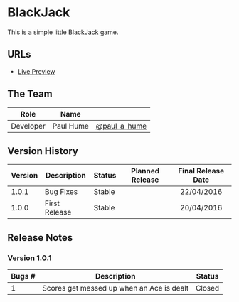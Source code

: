 # BlackJack

This is a simple little BlackJack game.

## URLs
* [Live Preview](http://www.paulhume.co.uk/demos/blackjack)

## The Team

| Role      | Name          |                                                |
| --------- | ------------- | ---------------------------------------------- |
| Developer | Paul Hume     | [@paul_a_hume](http://twitter.com/paul_a_hume) |

## Version History

| Version | Description         | Status      | Planned Release | Final Release Date |
| ------- | ------------------- | ----------- | :-------------: | :----------------: |
| 1.0.1   | Bug Fixes           | Stable      |                 | 22/04/2016         |
| 1.0.0   | First Release       | Stable      |                 | 20/04/2016         |

## Release Notes

### Version 1.0.1

| Bugs #  | Description                                       | Status |
| ------- | ------------------------------------------------- | ------ |
| 1       | Scores get messed up when an Ace is dealt         | Closed |
